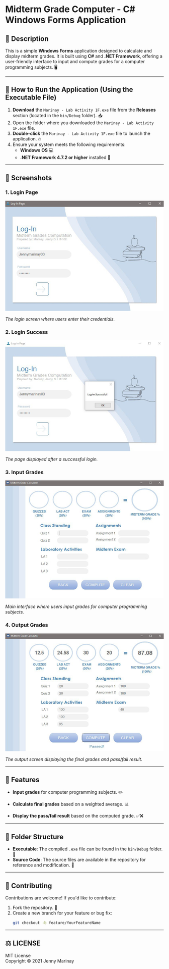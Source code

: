 # Midterm Grade Computer - C# Windows Forms Application

## 📜 Description
This is a simple **Windows Forms** application designed to calculate and display midterm grades. It is built using **C#** and **.NET Framework**, offering a user-friendly interface to input and compute grades for a computer programming subjects. 🖥️

---

## 🚀 How to Run the Application (Using the Executable File)

1. **Download** the `Marinay - Lab Activity 1F.exe` file from the **Releases** section (located in the `bin/Debug` folder). 📥
2. Open the folder where you downloaded the `Marinay - Lab Activity 1F.exe` file.
3. **Double-click** the `Marinay - Lab Activity 1F.exe` file to launch the application. 🔥
4. Ensure your system meets the following requirements:
   - **Windows OS** 💻
   - **.NET Framework 4.7.2 or higher** installed 🔧

---

## 📸 Screenshots

### 1. Login Page
![Login Page](Midterm-Grade-Computer/images/login.jpg)

*The login screen where users enter their credentials.*

### 2. Login Success
![Login Success](Midterm-Grade-Computer/images/login-success.jpg)

*The page displayed after a successful login.*

### 3. Input Grades
![Input Grades](Midterm-Grade-Computer/images/input.jpg)

*Main interface where users input grades for computer programming subjects.*

### 4. Output Grades
![Output Grades](Midterm-Grade-Computer/images/output.jpg)

*The output screen displaying the final grades and pass/fail result.*
  
---

## 🔧 Features

- **Input grades** for computer programming subjects. ✏️
  
- **Calculate final grades** based on a weighted average. 📊

- **Display the pass/fail result** based on the computed grade. ✅❌

---

## 📁 Folder Structure
- **Executable**: The compiled `.exe` file can be found in the `bin/Debug` folder. 📂
- **Source Code**: The source files are available in the repository for reference and modification. 📂

---

## 🤝 Contributing
Contributions are welcome! If you'd like to contribute:
1. Fork the repository. 🍴
2. Create a new branch for your feature or bug fix:
   ```bash
   git checkout -b feature/YourFeatureName

---

## ⚖️ LICENSE  

MIT License  
Copyright © 2021 Jenny Marinay  
